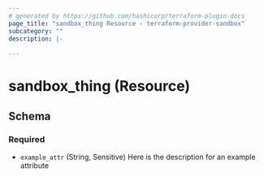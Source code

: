 ```yaml
---
# generated by https://github.com/hashicorp/terraform-plugin-docs
page_title: "sandbox_thing Resource - terraform-provider-sandbox"
subcategory: ""
description: |-
  
---
```


# sandbox_thing (Resource)





<!-- schema generated by tfplugindocs -->
## Schema

### Required

- `example_attr` (String, Sensitive) Here is the description for an example attribute
